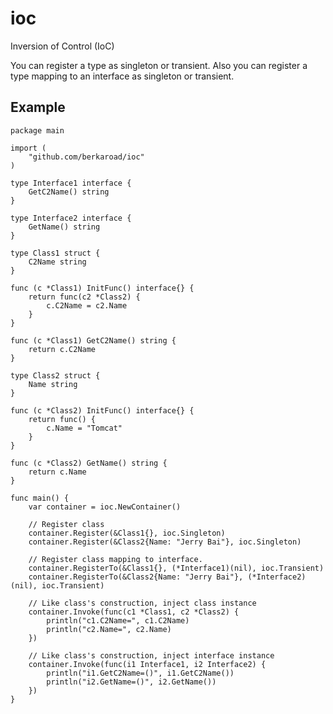 # ioc
Inversion of Control (IoC)

You can register a type as singleton or transient. Also you can register a type mapping to an interface as singleton or transient.

## Example

    package main

    import (
        "github.com/berkaroad/ioc"
    )

    type Interface1 interface {
        GetC2Name() string
    }

    type Interface2 interface {
        GetName() string
    }

    type Class1 struct {
        C2Name string
    }

    func (c *Class1) InitFunc() interface{} {
        return func(c2 *Class2) {
            c.C2Name = c2.Name
        }
    }

    func (c *Class1) GetC2Name() string {
        return c.C2Name
    }

    type Class2 struct {
        Name string
    }

    func (c *Class2) InitFunc() interface{} {
        return func() {
            c.Name = "Tomcat"
        }
    }

    func (c *Class2) GetName() string {
        return c.Name
    }

    func main() {
        var container = ioc.NewContainer()

        // Register class
        container.Register(&Class1{}, ioc.Singleton)
        container.Register(&Class2{Name: "Jerry Bai"}, ioc.Singleton)

        // Register class mapping to interface.
        container.RegisterTo(&Class1{}, (*Interface1)(nil), ioc.Transient)
        container.RegisterTo(&Class2{Name: "Jerry Bai"}, (*Interface2)(nil), ioc.Transient)

        // Like class's construction, inject class instance
        container.Invoke(func(c1 *Class1, c2 *Class2) {
            println("c1.C2Name=", c1.C2Name)
            println("c2.Name=", c2.Name)
        })

        // Like class's construction, inject interface instance
        container.Invoke(func(i1 Interface1, i2 Interface2) {
            println("i1.GetC2Name=()", i1.GetC2Name())
            println("i2.GetName=()", i2.GetName())
        })
    }


